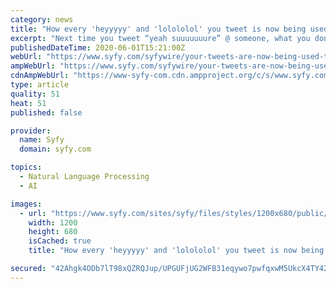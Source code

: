 ```yaml
---
category: news
title: "How every 'heyyyyy' and 'lolololol' you tweet is now being used to make AI even smarter"
excerpt: "Next time you tweet “yeah suuuuuuure” @ someone, what you don’t know is that an artificial brain somewhere is getting upgraded with those tweets. Wait a second before you delete the Twitter app. This might sound like next-level internet stalking or material for an upcoming Black Mirror episode,"
publishedDateTime: 2020-06-01T15:21:00Z
webUrl: "https://www.syfy.com/syfywire/your-tweets-are-now-being-used-to-make-ai-smarter"
ampWebUrl: "https://www.syfy.com/syfywire/your-tweets-are-now-being-used-to-make-ai-smarter?amp"
cdnAmpWebUrl: "https://www-syfy-com.cdn.ampproject.org/c/s/www.syfy.com/syfywire/your-tweets-are-now-being-used-to-make-ai-smarter?amp"
type: article
quality: 51
heat: 51
published: false

provider:
  name: Syfy
  domain: syfy.com

topics:
  - Natural Language Processing
  - AI

images:
  - url: "https://www.syfy.com/sites/syfy/files/styles/1200x680/public/2020/05/aicomp.jpg"
    width: 1200
    height: 680
    isCached: true
    title: "How every 'heyyyyy' and 'lolololol' you tweet is now being used to make AI even smarter"

secured: "42Ahgk4ODb7lT98xQZRQJup/UPGUFjUG2WFB31eqywo7pwfqxwM5UkcX4TY423ubrW3N+xnVnLKqt1+sBoLIs8RGZau1HeMMCiNhGlDMWk67n7w/uGPGCPmm54ussFsJ2GCriOjCgNmCKxEvfbS9KIeG2Z0BJwzSfMNrp8GSnR01E2o2Hp+nULpXZEX90yEkOxnIFeG5wiIMAENyMzMLOVu5iweNBsGJc+HtPyUW38ovGWa5ZqyOe5uZb/GmPSsR/R9kr8UwwMy1ePD5xwzAdqZaKXNgLLjxqqXi3jTidQ1RTJNEYBMZvkk+1lqSV6tss2YNXVJhlcN+OEtz4ekOyCr89BrHwgo1XwYRG8gdGOXkYhzau7Z95gwrd4z7rnd9Yx40yJ4HAMXG33DOPhTv2Dy2yKhukqwsYq0lCWiSLKDO+UB20sOBhW8SBB65Mk8FjnDO8c1JJAQNjZG2Gytcp3ZVl3aw8s0TuIImfX+axWs=;a3YS1mvkB12ZdSl+MTUKhg=="
---
```


